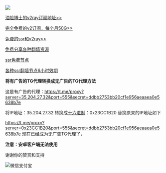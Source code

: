 


![](https://telegra.ph/file/da3af9a3058e23a306b67.jpg)

[油脸博士的v2ray订阅地址>>](https://youlianboshi.netlify.com/)

[完全免费的v2订阅，每个月50G>>](https://v2fast.tk/cart.php)

[免费的ssr和v2ray>>](http://www.softpen.net/)

[免费分享各种翻墙资源](https://fangeqiang.com/408.html)

[ssr免费节点](http://freefq.com/ss/)

[各种ssr翻墙节点6小时效期](https://c.ishadowx.net/)

**将有广告的TG代理转换成无广告的TG代理方法**

这是有广告的代理：https://t.me/proxy?server=35.204.27.32&port=555&secret=ddbb2753bb20cf1e956aeaaea0e5638b7e

将IP地址：35.204.27.32 转换成[十六进制](https://www.miniwebtool.com/ip-address-to-hex-converter/?ip=74.125.43.99)：0x23CC1B20 替换原来的IP地址如下

https://t.me/proxy?server=0x23CC1B20&port=555&secret=ddbb2753bb20cf1e956aeaaea0e5638b7e 现在已经成为无广告TG代理了，

**注意：安卓客户端无法使用**



谢谢你的赞赏和支持

![微信支付宝](https://telegra.ph/file/18d16f370cce6ea10d3e3.png)
